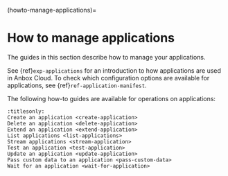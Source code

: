 (howto-manage-applications)=
# How to manage applications

The guides in this section describe how to manage your applications.

See {ref}`exp-applications` for an introduction to how applications are used in Anbox Cloud. To check which configuration options are available for applications, see {ref}`ref-application-manifest`.

The following how-to guides are available for operations on applications:

```{toctree}
:titlesonly:
Create an application <create-application>
Delete an application <delete-application>
Extend an application <extend-application>
List applications <list-applications>
Stream applications <stream-application>
Test an application <test-application>
Update an application <update-application>
Pass custom data to an application <pass-custom-data>
Wait for an application <wait-for-application>
```
